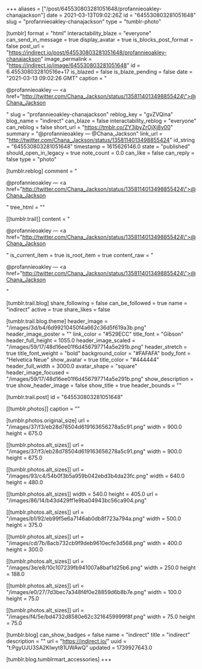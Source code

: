 +++
aliases = ["/post/645530803281051648/profannieoakley-chanajackson"]
date = 2021-03-13T09:02:26Z
id = "645530803281051648"
slug = "profannieoakley-chanajackson"
type = "tumblr-photo"

[tumblr]
format = "html"
interactability_blaze = "everyone"
can_send_in_message = true
display_avatar = true
is_blocks_post_format = false
post_url = "https://indirect.io/post/645530803281051648/profannieoakley-chanajackson"
image_permalink = "https://indirect.io/image/645530803281051648"
id = 6.455308032810516e+17
is_blazed = false
is_blaze_pending = false
date = "2021-03-13 09:02:26 GMT"
caption = "<p>@profannieoakley — <a href=\"http://twitter.com/Chana_Jackson/status/1358114013498855424\">@Chana_Jackson</a></p>"
slug = "profannieoakley-chanajackson"
reblog_key = "gvZVQina"
blog_name = "indirect"
can_blaze = false
interactability_reblog = "everyone"
can_reblog = false
short_url = "https://tmblr.co/ZY3jbyZrOjXj8y00"
summary = "@profannieoakley — @Chana_Jackson"
link_url = "http://twitter.com/Chana_Jackson/status/1358114013498855424"
id_string = "645530803281051648"
timestamp = 1615626146.0
state = "published"
should_open_in_legacy = true
note_count = 0.0
can_like = false
can_reply = false
type = "photo"

[tumblr.reblog]
comment = "<p>@profannieoakley — <a href=\"http://twitter.com/Chana_Jackson/status/1358114013498855424\">@Chana_Jackson</a></p>"
tree_html = ""

[[tumblr.trail]]
content = "<p>@profannieoakley &mdash; <a href=\"http://twitter.com/Chana_Jackson/status/1358114013498855424\">@Chana_Jackson</a></p>"
is_current_item = true
is_root_item = true
content_raw = "<p>@profannieoakley — <a href=\"http://twitter.com/Chana_Jackson/status/1358114013498855424\">@Chana_Jackson</a></p>"

[tumblr.trail.blog]
share_following = false
can_be_followed = true
name = "indirect"
active = true
share_likes = false

[tumblr.trail.blog.theme]
header_image = "/images/3d/b4/6d99210450f4a662c36d5f619a3b.png"
header_image_poster = ""
link_color = "#529ECC"
title_font = "Gibson"
header_full_height = 1055.0
header_image_scaled = "/images/59/17/48d16ee01f6d456797714a5e291b.png"
header_stretch = true
title_font_weight = "bold"
background_color = "#FAFAFA"
body_font = "Helvetica Neue"
show_avatar = true
title_color = "#444444"
header_full_width = 3000.0
avatar_shape = "square"
header_image_focused = "/images/59/17/48d16ee01f6d456797714a5e291b.png"
show_description = true
show_header_image = false
show_title = true
header_bounds = ""

[tumblr.trail.post]
id = "645530803281051648"

[[tumblr.photos]]
caption = ""

[tumblr.photos.original_size]
url = "/images/37/f3/eb28d78504d619163656278a5c91.png"
width = 900.0
height = 675.0

[[tumblr.photos.alt_sizes]]
url = "/images/37/f3/eb28d78504d619163656278a5c91.png"
width = 900.0
height = 675.0

[[tumblr.photos.alt_sizes]]
url = "/images/93/c4/54b0f3b5a959b042ebd3b4da23fc.png"
width = 640.0
height = 480.0

[[tumblr.photos.alt_sizes]]
width = 540.0
height = 405.0
url = "/images/86/14/b43d429ff1e9ba04943bc56ca904.png"

[[tumblr.photos.alt_sizes]]
url = "/images/b1/92/eb99f5e6a7146ab0db8f723a794a.png"
width = 500.0
height = 375.0

[[tumblr.photos.alt_sizes]]
url = "/images/cd/7b/8acb732cb9f9deb9610ecfe3d568.png"
width = 400.0
height = 300.0

[[tumblr.photos.alt_sizes]]
url = "/images/3e/e8/10c107239fb941007a8baf1d25b6.png"
width = 250.0
height = 188.0

[[tumblr.photos.alt_sizes]]
url = "/images/e0/27/7d3bec7a348f4f0e28859d6b8b7e.png"
width = 100.0
height = 75.0

[[tumblr.photos.alt_sizes]]
url = "/images/f4/5e/bd4732d8580e62c3216459999f8f.png"
width = 75.0
height = 75.0

[tumblr.blog]
can_show_badges = false
name = "indirect"
title = "indirect"
description = ""
url = "https://indirect.io/"
uuid = "t:PgyUJU3SA2Klwyt81UWAwQ"
updated = 1739927643.0

[tumblr.blog.tumblrmart_accessories]
+++
